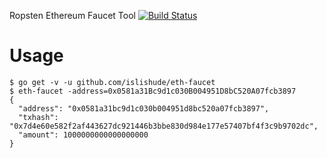 Ropsten Ethereum Faucet Tool [![Build Status](https://travis-ci.org/islishude/eth-faucet.svg?branch=master)](https://travis-ci.org/islishude/eth-faucet)

# Usage

```console
$ go get -v -u github.com/islishude/eth-faucet
$ eth-faucet -address=0x0581a31Bc9d1c030B004951D8bC520A07fcb3897
{
  "address": "0x0581a31bc9d1c030b004951d8bc520a07fcb3897",
  "txhash": "0x7d4e60e582f2af443627dc921446b3bbe830d984e177e57407bf4f3c9b9702dc",
  "amount": 1000000000000000000
}
```
